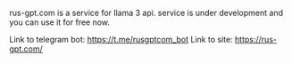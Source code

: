 rus-gpt.com is a service for llama 3 api. service is under development and you can use it for free now.


Link to telegram bot: https://t.me/rusgptcom_bot
Link to site: https://rus-gpt.com/